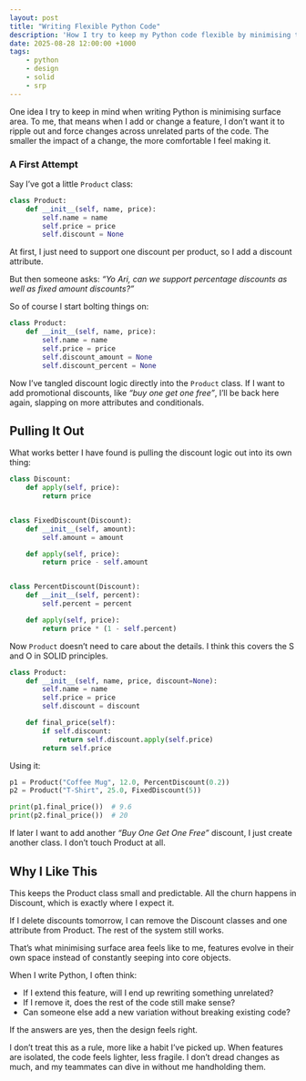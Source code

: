 ```yaml
---
layout: post
title: "Writing Flexible Python Code"
description: 'How I try to keep my Python code flexible by minimising the surface area of changes'
date: 2025-08-28 12:00:00 +1000
tags:
    - python
    - design
    - solid
    - srp
---
```


One idea I try to keep in mind when writing Python is minimising surface area. To me, that means when I add or change a feature, I don’t want it to ripple out and force changes across unrelated parts of the code. The smaller the impact of a change, the more comfortable I feel making it.

### A First Attempt

Say I’ve got a little `Product` class:

```python
class Product:
    def __init__(self, name, price):
        self.name = name
        self.price = price
        self.discount = None
```

At first, I just need to support one discount per product, so I add a discount attribute.

But then someone asks: _“Yo Ari, can we support percentage discounts as well as fixed amount discounts?”_

So of course I start bolting things on:

```python
class Product:
    def __init__(self, name, price):
        self.name = name
        self.price = price
        self.discount_amount = None
        self.discount_percent = None
```

Now I’ve tangled discount logic directly into the `Product` class. If I want to add promotional discounts, like _“buy one get one free”_, I’ll be back here again, slapping on more attributes and conditionals.

## Pulling It Out

What works better I have found is pulling the discount logic out into its own thing:

```python
class Discount:
    def apply(self, price):
        return price


class FixedDiscount(Discount):
    def __init__(self, amount):
        self.amount = amount

    def apply(self, price):
        return price - self.amount


class PercentDiscount(Discount):
    def __init__(self, percent):
        self.percent = percent

    def apply(self, price):
        return price * (1 - self.percent)
```

Now `Product` doesn’t need to care about the details. I think this covers the S and O in SOLID principles.

```python
class Product:
    def __init__(self, name, price, discount=None):
        self.name = name
        self.price = price
        self.discount = discount

    def final_price(self):
        if self.discount:
            return self.discount.apply(self.price)
        return self.price
```

Using it:

```python
p1 = Product("Coffee Mug", 12.0, PercentDiscount(0.2))
p2 = Product("T-Shirt", 25.0, FixedDiscount(5))

print(p1.final_price())  # 9.6
print(p2.final_price())  # 20
```

If later I want to add another _“Buy One Get One Free”_ discount, I just create another class. I don’t touch Product at all.

## Why I Like This

This keeps the Product class small and predictable. All the churn happens in Discount, which is exactly where I expect it.

If I delete discounts tomorrow, I can remove the Discount classes and one attribute from Product. The rest of the system still works.

That’s what minimising surface area feels like to me, features evolve in their own space instead of constantly seeping into core objects.

When I write Python, I often think:

- If I extend this feature, will I end up rewriting something unrelated?
- If I remove it, does the rest of the code still make sense?
- Can someone else add a new variation without breaking existing code?

If the answers are yes, then the design feels right.

I don’t treat this as a rule, more like a habit I’ve picked up. When features are isolated, the code feels lighter, less fragile. I don’t dread changes as much, and my teammates can dive in without me handholding them.
